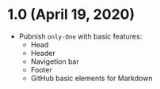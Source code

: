 # 1.0 (April 19, 2020)
* Pubnish `only-One` with basic features:
  * Head
  * Header
  * Navigetion bar
  * Footer
  * GitHub basic elements for Markdown